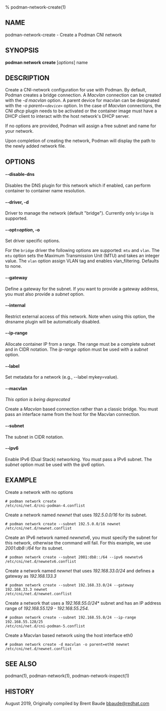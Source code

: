 % podman-network-create(1)

## NAME
podman\-network-create - Create a Podman CNI network

## SYNOPSIS
**podman network create**  [*options*] name

## DESCRIPTION
Create a CNI-network configuration for use with Podman. By default, Podman creates a bridge connection.
A *Macvlan* connection can be created with the *-d macvlan* option. A parent device for macvlan can
be designated with the *-o parent=`<device>`* option. In the case of *Macvlan* connections, the
CNI *dhcp* plugin needs to be activated or the container image must have a DHCP client to interact
with the host network's DHCP server.

If no options are provided, Podman will assign a free subnet and name for your network.

Upon completion of creating the network, Podman will display the path to the newly added network file.

## OPTIONS
#### **--disable-dns**

Disables the DNS plugin for this network which if enabled, can perform container to container name
resolution.

#### **--driver**, **-d**

Driver to manage the network (default "bridge").  Currently only `bridge` is supported.

#### **--opt**=*option*, **-o**

Set driver specific options.

For the `bridge` driver the following options are supported: `mtu` and `vlan`.
The `mtu` option sets the Maximum Transmission Unit (MTU) and takes an integer value.
The `vlan` option assign VLAN tag and enables vlan\_filtering. Defaults to none.

#### **--gateway**

Define a gateway for the subnet. If you want to provide a gateway address, you must also provide a
*subnet* option.

#### **--internal**

Restrict external access of this network. Note when using this option, the dnsname plugin will be
automatically disabled.

#### **--ip-range**

Allocate container IP from a range.  The range must be a complete subnet and in CIDR notation.  The *ip-range* option
must be used with a *subnet* option.

#### **--label**

Set metadata for a network (e.g., --label mykey=value).

#### **--macvlan**

*This option is being deprecated*

Create a *Macvlan* based connection rather than a classic bridge.  You must pass an interface name from the host for the
Macvlan connection.

#### **--subnet**

The subnet in CIDR notation.

#### **--ipv6**

Enable IPv6 (Dual Stack) networking. You must pass a IPv6 subnet. The *subnet* option must be used with the *ipv6* option.

## EXAMPLE

Create a network with no options
```
# podman network create
/etc/cni/net.d/cni-podman-4.conflist
```

Create a network named *newnet* that uses *192.5.0.0/16* for its subnet.
```
# podman network create --subnet 192.5.0.0/16 newnet
/etc/cni/net.d/newnet.conflist
```

Create an IPv6 network named *newnetv6*, you must specify the subnet for this network, otherwise the command will fail.
For this example, we use *2001:db8::/64* for its subnet.
```
# podman network create --subnet 2001:db8::/64 --ipv6 newnetv6
/etc/cni/net.d/newnetv6.conflist
```

Create a network named *newnet* that uses *192.168.33.0/24* and defines a gateway as *192.168.133.3*
```
# podman network create --subnet 192.168.33.0/24 --gateway 192.168.33.3 newnet
/etc/cni/net.d/newnet.conflist
```

Create a network that uses a *192.168.55.0/24** subnet and has an IP address range of *192.168.55.129 - 192.168.55.254*.
```
# podman network create --subnet 192.168.55.0/24 --ip-range 192.168.55.128/25
/etc/cni/net.d/cni-podman-5.conflist
```

Create a Macvlan based network using the host interface eth0
```
# podman network create -d macvlan -o parent=eth0 newnet
/etc/cni/net.d/newnet.conflist
```

## SEE ALSO
podman(1), podman-network(1), podman-network-inspect(1)

## HISTORY
August 2019, Originally compiled by Brent Baude <bbaude@redhat.com>
